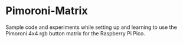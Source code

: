 # Pimoroni-Matrix
Sample code and experiments while setting up and learning to use the Pimoroni 4x4 rgb button matrix for the Raspberry Pi Pico.
